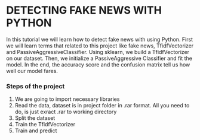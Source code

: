 # DETECTING FAKE NEWS WITH PYTHON
In this tutorial we will learn how to detect fake news with using Python. First we will learn terms that related to this project like fake news, TfidfVectorizer and PassiveAggressiveClassifier. Using sklearn, we build a TfidfVectorizer on our dataset. Then, we initialize a PassiveAggressive Classifier and fit the model. In the end, the accuracy score and the confusion matrix tell us how well our model fares.

### Steps of the project
1. We are going to import necessary libraries
2. Read the data, dataset is in project folder in .rar format. All you need to do, is just exract .rar to working directory
3. Split the dataset
4. Train the TfidfVectorizer
5. Train and predict
